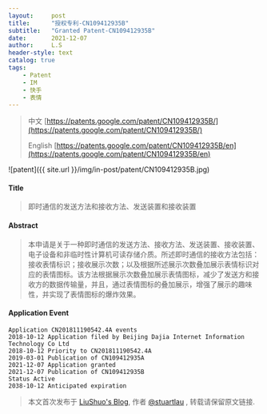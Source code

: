 ```yaml
---
layout:     post
title:      "授权专利-CN109412935B"
subtitle:   "Granted Patent-CN109412935B"
date:       2021-12-07
author:     L.S
header-style: text
catalog: true
tags:
    - Patent
    - IM
    - 快手
    - 表情
---
```

> 中文 [https://patents.google.com/patent/CN109412935B/](https://patents.google.com/patent/CN109412935B/)
>
> English [https://patents.google.com/patent/CN109412935B/en](https://patents.google.com/patent/CN109412935B/en)

![patent]({{ site.url }}/img/in-post/patent/CN109412935B.jpg)
#### Title
> 即时通信的发送方法和接收方法、发送装置和接收装置







#### Abstract
> 本申请是关于一种即时通信的发送方法、接收方法、发送装置、接收装置、电子设备和非临时性计算机可读存储介质。所述即时通信的接收方法包括：接收表情标识；接收展示次数；以及根据所述展示次数叠加展示表情标识对应的表情图标。该方法根据展示次数叠加展示表情图标，减少了发送方和接收方的数据传输量，并且，通过表情图标的叠加展示，增强了展示的趣味性，并实现了表情图标的爆炸效果。







#### Application Event
```
Application CN201811190542.4A events 
2018-10-12 Application filed by Beijing Dajia Internet Information Technology Co Ltd
2018-10-12 Priority to CN201811190542.4A
2019-03-01 Publication of CN109412935A
2021-12-07 Application granted
2021-12-07 Publication of CN109412935B
Status Active
2038-10-12 Anticipated expiration
```
> 本文首次发布于 [LiuShuo's Blog](https://liushuo.me), 作者 [@stuartlau](http://github.com/stuartlau) ,
转载请保留原文链接.
